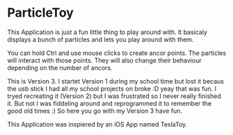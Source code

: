 # ParticleToy
This Application is just a fun little thing to play around with.
It basicaly displays a bunch of particles and lets you play around with them.

You can hold Ctrl and use mouse clicks to create ancor points.
The particles will interact with those points.
They will also change their behaviour depending on the number of ancors.

This is Version 3. I startet Version 1 during my school time but lost it becaus
the usb stick I had all my school projects on broke :D yeay that was fun.
I tryed recreating it (Version 2) but I was frustrated so I never really finished it.
But not I was fiddeling around and reprogrammed it to remember the good
old times :) So here you go with my Version 3 have fun.

This Application was inspiered by an iOS App named TeslaToy.
